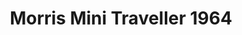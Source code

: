 ---
    title: Morris Mini Traveller 1964
    slug: Morris-Mini-Traveller-1964
    description:
    code: Morris-Mini-Traveller-1964
    image: https://cmdiy-archive.s3.us-east-1.amazonaws.com/adverts/images/Morris+Mini+Traveller+1964.jpeg
    download: https://cmdiy-archive.s3.us-east-1.amazonaws.com/adverts/documents/Morris+Mini+Traveller+1964.pdf
---